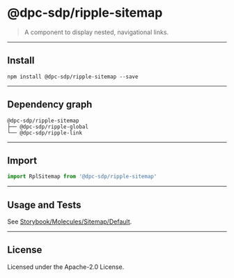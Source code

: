 <!-- GENERATED_DOCS -->
# @dpc-sdp/ripple-sitemap

> A component to display nested, navigational links.

--------------------------------------------------------------------------------

## Install

```shell
npm install @dpc-sdp/ripple-sitemap --save
```

--------------------------------------------------------------------------------

## Dependency graph

```shell
@dpc-sdp/ripple-sitemap
├── @dpc-sdp/ripple-global
└── @dpc-sdp/ripple-link
```

--------------------------------------------------------------------------------

## Import

```js
import RplSitemap from '@dpc-sdp/ripple-sitemap'
```

--------------------------------------------------------------------------------

## Usage and Tests

See [Storybook/Molecules/Sitemap/Default](https://ripple.sdp.vic.gov.au/?path=/story/molecules-sitemap--default).

--------------------------------------------------------------------------------

## License

Licensed under the Apache-2.0 License.
<!-- /GENERATED_DOCS -->
